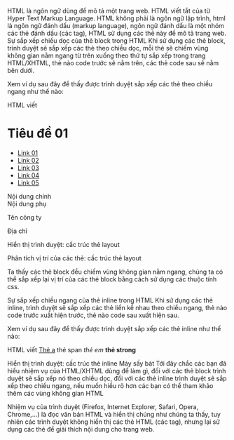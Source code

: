 HTML là ngôn ngữ dùng để mô tả một trang web.
HTML viết tắt của từ Hyper Text Markup Language.
HTML không phải là ngôn ngữ lập trình, html là ngôn ngữ đánh dấu (markup language), ngôn ngữ đánh dấu là một nhóm các thẻ đánh dấu (các tag), HTML sử dụng các thẻ này để mô tả trang web.
Sự sắp xếp chiều dọc của thẻ block trong HTML
Khi sử dụng các thẻ block, trình duyệt sẽ sắp xếp các thẻ theo chiều dọc, mỗi thẻ sẽ chiếm vùng không gian nằm ngang từ trên xuống theo thứ tự sắp xếp trong trang HTML/XHTML, thẻ nào code trước sẽ nằm trên, các thẻ code sau sẽ nằm bên dưới.

Xem ví dụ sau đây để thấy được trình duyệt sắp xếp các thẻ theo chiều ngang như thế nào:

HTML viết
<h1>Tiêu đề 01</h1>

<ul>
<li><a href="#">Link 01</a></li>
<li><a href="#">Link 02</a></li>
<li><a href="#">Link 03</a></li>
<li><a href="#">Link 04</a></li>
<li><a href="#">Link 05</a></li>
</ul>

<div>Nội dung chính</div>

<div>Nội dung phụ</div>

<div>
<p>Tên công ty</p>
<p>Địa chỉ</p>
</div>

Hiển thị trình duyệt:
cấc trúc thẻ layout

Phân tích vị trí của các thẻ:
cấc trúc thẻ layout

Ta thấy các thẻ block đều chiếm vùng không gian nằm ngang, chúng ta có thể sắp xếp lại vị trí của các thẻ block bằng cách sử dụng các thuộc tính css.

Sự sắp xếp chiều ngang của thẻ inline trong HTML
Khi sử dụng các thẻ inline, trình duyệt sẽ sắp xếp các thẻ liền kề nhau theo chiều ngang, thẻ nào code trước xuất hiện trước, thẻ nào code sau xuất hiện sau.

Xem ví dụ sau đây để thấy được trình duyệt sắp xếp các thẻ inline như thế nào:

HTML viết
<a href="#">Thẻ a</a>
<span>thẻ span</span>
<em>thẻ em</em>
<strong>thẻ strong</strong>

Hiển thị trình duyệt:
cấc trúc thẻ inline
Máy sấy bát
Tới đây chắc các bạn đã hiểu nhiệm vụ của HTML/XHTML dùng để làm gì, đối với các thẻ block trình duyệt sẽ sắp xếp nó theo chiều dọc, đối với các thẻ inline trình duyệt sẽ sắp xếp theo chiều ngang, nếu muốn hiểu rõ hơn các bạn có thể tham khảo thêm các vùng không gian HTML

Nhiệm vụ của trình duyệt (Firefox, Internet Explorer, Safari, Opera, Chrome,...) là đọc văn bản HTML và hiển thị chúng như chúng ta thấy, tuy nhiên các trình duyệt không hiển thị các thẻ HTML (các tag), nhưng lại sử dụng các thẻ để giải thích nội dung cho trang web.